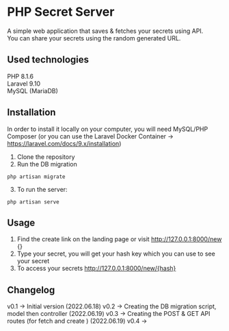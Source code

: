 # PHP Secret Server 

A simple web application that saves & fetches your secrets using API.  
You can share your secrets using the random generated URL.

## Used technologies
PHP 8.1.6  
Laravel 9.10  
MySQL (MariaDB)


## Installation
In order to install it locally on your computer, you will need MySQL/PHP Composer (or you can use the Laravel Docker Container -> https://laravel.com/docs/9.x/installation)
1. Clone the repository  
2. Run the DB migration 
```
php artisan migrate
```  
3. To run the server:
```
php artisan serve
```

## Usage

1. Find the create link on the landing page or visit http://127.0.0.1:8000/new {}  
2. Type your secret, you will get your hash key which you can use to see your secret  
3. To access your secrets http://127.0.0.1:8000/new/{hash}

## Changelog
v0.1 -> Initial version  (2022.06.18)
v0.2 -> Creating the DB migration script, model then controller  (2022.06.19)
v0.3 -> Creating the POST & GET API routes (for fetch and create )  (2022.06.19)
v0.4 -> 
